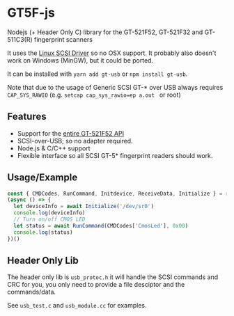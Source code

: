# GT5F-js
Nodejs (+ Header Only C) library for the GT-521F52, GT-521F32 and GT-511C3(R) fingerprint scanners

It uses the [Linux SCSI Driver](http://sg.danny.cz/sg/index.html) so no OSX support.
It probably also doesn't work on Windows (MinGW), but it could be ported.

It can be installed with `yarn add gt-usb` or `npm install gt-usb`.

Note that due to the usage of Generic SCSI GT-* over USB always requires `CAP_SYS_RAWIO` (e.g. `setcap cap_sys_rawio=ep a.out ` or root)

## Features
* Support for the [entire GT-521F52 API](https://cdn.sparkfun.com/assets/learn_tutorials/7/2/3/GT-521F52_Programming_guide_V10_20161001.pdf)
* SCSI-over-USB; so no adapter required.
* Node.js & C/C++ support
* Flexible interface so all SCSI GT-5* fingerprint readers should work.

## Usage/Example
```js
const { CMDCodes, RunCommand, Initdevice, ReceiveData, Initialize } = require('gt-usb')
(async () => {
  let deviceInfo = await Initialize('/dev/sr0')
  console.log(deviceInfo)
  // Turn on/off CMOS LED
  let status = await RunCommand(CMDCodes['CmosLed'], 0x00)
  console.log(status)
})()
```

## Header Only Lib
The header only lib is `usb_protoc.h` it will handle the SCSI commands and CRC for you, you only need to provide a file desciptor and the commands/data.

See `usb_test.c` and `usb_module.cc` for examples.
